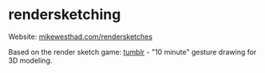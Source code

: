 # rendersketching #

Website: [mikewesthad.com/rendersketches](http://www.mikewesthad.com/rendersketches/)

Based on the render sketch game: [tumblr](http://rendersketchgame.tumblr.com/) - "10 minute" gesture drawing for 3D modeling.
